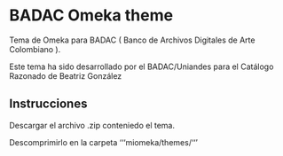 # BADAC Omeka theme

Tema de Omeka para BADAC ( Banco de Archivos Digitales de Arte Colombiano ).

Este tema ha sido desarrollado por el BADAC/Uniandes para el Catálogo Razonado de Beatriz González


## Instrucciones

Descargar el archivo .zip conteniedo el tema.

Descomprimirlo en la carpeta  ‘‘‘miomeka/themes/‘‘’
